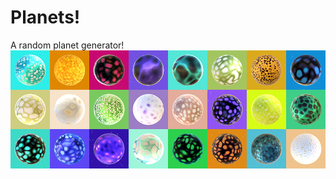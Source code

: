 # Planets!
A random planet generator!
![](https://raw.githubusercontent.com/roberthein/Planets/master/Artwork/header.png)

